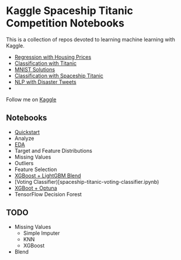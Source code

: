# Kaggle Spaceship Titanic Competition Notebooks 

This is a collection of repos devoted to learning machine learning with Kaggle.  

- [Regression with Housing Prices](https://github.com/melling/ml-regression)
- [Classification with Titanic](https://github.com/melling/ml-kaggle-titanic)
- [MNIST Solutions](https://github.com/melling/ml-mnist-kaggle-digit-recognizer)
- [Classification with Spaceship Titanic](https://github.com/melling/ml-kaggle-spaceship-titanic)
- [NLP with Disaster Tweets](https://github.com/melling/ml-nlp-kaggle-disaster-tweets)
- 

Follow me on [Kaggle](https://www.kaggle.com/mmellinger66/)

## Notebooks

- [Quickstart](spaceship-titanic-quickstart.ipynb)
- Analyze
- [EDA](spaceship-titanic-eda.ipynb)
- Target and Feature Distributions
- Missing Values
- Outliers
- Feature Selection
- [XGBoost + LightGBM Blend](spaceship-titanic-xgb-lgbm-blend.ipynb)
- [Voting Classifier)[spaceship-titanic-voting-classifier.ipynb)
- [XGBoot + Optuna](spaceship-titanic-xgboost-optuna.ipynb)
- TensorFlow Decision Forest

## TODO

- Missing Values
  - Simple Imputer
  - KNN
  - XGBoost
 - Blend
 
